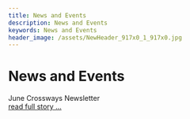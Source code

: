```yaml
---
title: News and Events
description: News and Events
keywords: News and Events
header_image: /assets/NewHeader_917x0_1_917x0.jpg
---
```

# News and Events
  <div class="sub_title">June Crossways Newsletter</div>
  <div class="news_content"></div>
  <div class="read_news_link_container"><span class="read_more_link"><a href="/june-crossways/">read full story ...</a></span></div>